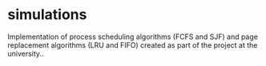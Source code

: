 # simulations
Implementation of process scheduling algorithms (FCFS and SJF) and page replacement algorithms (LRU and FIFO) created as part of the project at the university..

